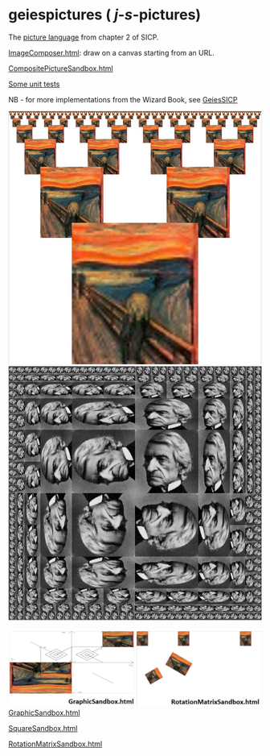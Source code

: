 # geiespictures   ( _j_-_s_-pictures)

The [picture language](https://mitpress.mit.edu/sites/default/files/sicp/full-text/book/book-Z-H-15.html#%_sec_2.2.4) from chapter 2 of SICP.

[ImageComposer.html](http://rawgit.com/Muzietto/geiespictures/master/ImageComposer.html): draw on a canvas starting from an URL.

[CompositePictureSandbox.html](http://rawgit.com/Muzietto/geiespictures/master/CompositePictureSandbox.html)

[Some unit tests](http://rawgit.com/Muzietto/geiespictures/master/MochaGeiespicturesTests.html)

NB - for more implementations from the Wizard Book, see [GeiesSICP](https://github.com/Muzietto/geiessicp)

![alt image](/img/screams.jpg)
![alt image](/img/my_rogers.jpg)

![alt image](/img/sandboxes.jpg)
[GraphicSandbox.html](http://rawgit.com/Muzietto/geiespictures/master/GraphicSandbox.html)

[SquareSandbox.html](http://rawgit.com/Muzietto/geiespictures/master/SquareSandbox.html)

[RotationMatrixSandbox.html](http://rawgit.com/Muzietto/geiespictures/master/RotationMatrixSandbox.html)
